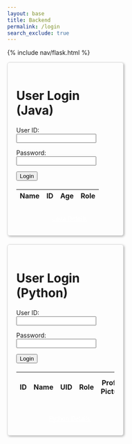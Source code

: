 ```yaml
---
layout: base
title: Backend
permalink: /login
search_exclude: true
---
```



{% include nav/flask.html %}


<style>
.login-container {
   display: flex;
   justify-content: space-between;
   flex-wrap: wrap;  /* allows the cards to wrap onto the next line if the screen is too small */
}


.login-card {
   margin-top: 0;  /* remove the top margin */
   width: 45%;
   border: 1px solid #ddd;
   border-radius: 5px;
   padding: 20px;
   box-shadow: 2px 2px 5px rgba(0,0,0,0.3);
   margin-bottom: 20px;
   overflow-x: auto; /* Enable horizontal scrolling */
}


.login-card h1 {
   margin-bottom: 20px;
}


.login-card table {
   width: 100%;
   margin-top: 20px;
}


.details-button {
   display: block;
   width: 100%;
   padding: 10px;
   margin-top: 20px;
   background-color: #007BFxF;
   color: white;
   border: none;
   border-radius: 5px;
   cursor: pointer;
   text-align: center;  /* center the text */
}


.details-button:hover {
   background-color: #0056b3;
}
</style>




<div class="login-container">


<!-- Java Login Form -->
<div class="login-card">
   <h1 id="javaTitle"> User Login (Java)</h1>
   <form id="javaForm" action="javascript:javaLogin()">
       <p><label>
           User ID:
           <input type="text" name="uid" id="uid" required>
       </label></p>
       <p><label>
           Password:
           <input type="password" name="password" id="password" required>
       </label></p>
       <p>
           <button>Login</button>
       </p>
       <p id="java-message" style="color: red;"></p>
   </form>
   <!-- Data Table Layout -->
   <table id="javaTable">
       <thead>
       <tr>
           <th>Name</th>
           <th>ID</th>
           <th>Age</th>
           <th>Role</th>
       </tr>
       </thead>
       <tbody id="javaResult">
           <!-- javascript generated data -->
       </tbody>
   </table>
   <a href="{{site.baseurl}}/javaUI" id="javaButton" class="details-button">Java Details</a>
</div>


<!-- Python Login Form -->
<div class="login-card">
   <h1 id="pythonTitle">User Login (Python)</h1>
   <form id="pythonForm" action="javascript:pythonLogin()">
       <p><label>
           User ID:
           <input type="text" name="python-uid" id="python-uid" required>
       </label></p>
       <p><label>
           Password:
           <input type="password" name="python-password" id="python-password" required>
       </label></p>
       <p>
           <button>Login</button>
       </p>
       <p id="python-message" style="color: red;"></p>
   </form>
   <table id="pythonTable">
       <thead>
       <tr>
          <th>ID</th>
               <th>Name</th>
               <th>UID</th>
               <th>Role</th>
               <th>Profile Picture</th>
               <th>KASM Server Needed</th>
               <th>Classes</th>
                </tr>
       </thead>
       <tbody id="pythonResult">
           <!-- javascript generated data -->
       </tbody>
   </table>
   <a href="#" id="pythonButton" class="details-button">Python Details</a>
</div>






<script type="module">
   import { login, javaURI, pythonURI, fetchOptions } from '{{site.baseurl}}/assets/js/api/config.js';


 window.javaLogin = function() {
   const options = {};
   options.URL = javaURI + '/authenticate';
   options.callback = javaDatabase;
   options.message = "java-message";
   options.method = "POST";
   options.cache = "no-cache";
   options.body = {
       email: document.getElementById("uid").value,
       password: document.getElementById("password").value,
   };
   login(options);
}


// Method to fetch and display data for Java
function javaDatabase() {
   const URL = javaURI + '/api/person';
   const loginForm = document.getElementById('javaForm');
   const dataTable = document.getElementById('javaTable');
   const dataButton = document.getElementById('javaButton');
   const resultContainer = document.getElementById("javaResult");
   resultContainer.innerHTML = '';


   fetch(URL, fetchOptions)
       .then(response => {
           if (response.status !== 200) {
               loginForm.style.display = 'block';
               dataTable.style.display = 'none';
               dataButton.style.display = 'none';


               const errorMsg = "Spring server response: " + response.status;
               console.log(errorMsg);
               const tr = document.createElement("tr");
               const td = document.createElement("td");
               td.innerHTML = errorMsg;
               tr.appendChild(td);
               resultContainer.appendChild(tr);
               return;
           }


           loginForm.style.display = 'none';
           dataTable.style.display = 'block';
           dataButton.style.display = 'block';


           response.json().then(data => {
               const tr = document.createElement("tr");
               const name = document.createElement("td");
               const id = document.createElement("td");
               const age = document.createElement("td");
               const roles = document.createElement("td");
               name.innerHTML = data.name;
               id.innerHTML = data.email;
               age.innerHTML = data.age;
               roles.innerHTML = data.roles.map(role => role.name).join(', ');
               tr.appendChild(name);
               tr.appendChild(id);
               tr.appendChild(age);
               tr.appendChild(roles);
               resultContainer.appendChild(tr);
           })
       })
       .catch(err => {
           loginForm.style.display = 'block';
           dataTable.style.display = 'none';
           dataButton.style.display = 'none';


           console.error("Network error: " + err);
           const tr = document.createElement("tr");
           const td = document.createElement("td");
           td.innerHTML = err + ": " + URL;
           tr.appendChild(td);
           resultContainer.appendChild(tr);
       });
}


// Method to login user for Python
window.pythonLogin = function() {
   const options = {};
   options.URL = pythonURI + '/api/authenticate';
   options.callback = pythonDatabase;
   options.message = "python-message";
   options.method = "POST";
   options.cache = "no-cache";
   options.body = {
       uid: document.getElementById("python-uid").value,
       password: document.getElementById("python-password").value,
   };
   login(options);
}


// Method to fetch and display data for Python
function pythonDatabase() {
   const URL = pythonURI + '/api/id';
   const loginForm = document.getElementById('pythonForm');
   const dataTable = document.getElementById('pythonTable');
   const dataButton = document.getElementById('pythonButton');
   const resultContainer = document.getElementById("pythonResult");
   resultContainer.innerHTML = '';


   fetch(URL, fetchOptions)
       .then(response => {
           if (response.status !== 200) {
               loginForm.style.display = 'block';
               dataTable.style.display = 'none';
               dataButton.style.display = 'none';


               const errorMsg = "Flask server response: " + response.status;
               console.log(errorMsg);
               const tr = document.createElement("tr");
               const td = document.createElement("td");
               td.innerHTML = errorMsg;
               tr.appendChild(td);
               resultContainer.appendChild(tr);
               return;
           }


           loginForm.style.display = 'none';
           dataTable.style.display = 'block';
           dataButton.style.display = 'block';


           response.json().then(data => {
               resultContainer.appendChild(displayRow(data));
           })
       })
       .catch(err => {
           loginForm.style.display = 'block';
           dataTable.style.display = 'none';
           dataButton.style.display = 'none';


           console.error("Network error: " + err);
           const tr = document.createElement("tr");
           const td = document.createElement("td");
           td.innerHTML = err + ": " + URL;
           tr.appendChild(td);
           resultContainer.appendChild(tr);
       });
}


// Function to display data row
function displayRow(row) {
   const tr = document.createElement("tr");
   const idCell = document.createElement("td");
   const nameCell = document.createElement("td");
   const uidCell = document.createElement("td");
   const roleCell = document.createElement("td");
   const profileCell = document.createElement("td");
   const kasmCell = document.createElement("td");
   const classesCell = document.createElement("td");


   idCell.innerHTML = row.id; // Add appropriate data for "D" column
   nameCell.innerHTML = row.name;
   uidCell.innerHTML = row.uid;
   roleCell.innerHTML = row.role;
   profileCell.innerHTML = row.pfp; // Add appropriate data for "Profile Picture" column
   kasmCell.innerHTML = row.kasm_server_needed; // Add appropriate data for "KASM Server Needed" column
   classesCell.innerHTML = row.sections; // Add appropriate data for "Classes" column


   tr.appendChild(idCell);
   tr.appendChild(nameCell);
   tr.appendChild(uidCell);
   tr.appendChild(roleCell);
   tr.appendChild(profileCell);
   tr.appendChild(kasmCell);
   tr.appendChild(classesCell);


   return tr;
}


// Call relevant database functions on page load
window.onload = function() {
   javaDatabase();
   pythonDatabase();
};
</script>



